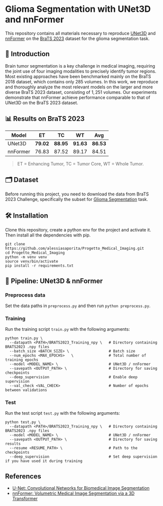 # Glioma Segmentation with UNet3D and nnFormer
This repository contains all materials necessary to reproduce [UNet3D](https://lmb.informatik.uni-freiburg.de/people/ronneber/u-net/) and [nnFormer](https://github.com/282857341/nnFormer) on the [BraTS 2023](https://www.synapse.org/Synapse:syn51156910/wiki/) dataset for the glioma segmentation task.

## 📖 Introduction
Brain tumor segmentation is a key challenge in medical imaging, requiring the joint use of four imaging modalities to precisely identify tumor regions. Most existing approaches have been benchmarked mainly on the BraTS 2018 dataset, which contains only $285$ volumes. In this work, we reproduce and thoroughly analyze the most relevant models on the larger and more diverse BraTS 2023 dataset, consisting of $1,251$ volumes. Our experiments demonstrate that nnFormer achieve performance comparable to that of UNet3D on the BraTS 2023 dataset.

## 📊 Results on BraTS 2023
| Model         | ET        | TC        | WT        | Avg              |
|---------------|-----------|-----------|-----------|------------------|
| UNet3D        | **79.02** | **88.95** | **91.63** | **86.53**        |
| nnFormer      | 76.83     | 87.52     | 89.17     | 84.51            |

> ET = Enhancing Tumor, TC = Tumor Core, WT = Whole Tumor.

## 🗂️ Dataset
Before running this project, you need to download the data from BraTS 2023 Challenge, specifically the subset for [Glioma Segmentation](https://www.synapse.org/Synapse:syn51156910/wiki/622351) task.


## 🛠️ Installation
Clone this repository, create a python env for the project and activate it. Then install all the dependencies with pip.
```
git clone https://github.com/alessiasaporita/Progetto_Medical_Imaging.git
cd Progetto_Medical_Imaging
python -m venv venv
source venv/bin/activate
pip install -r requirements.txt
```

## 🧩 Pipeline: UNet3D & nnFormer 
### Preprocess data
Set the data paths in `preprocess.py` and then run `python preprocess.py`.

### Training
Run the training script `train.py` with the following arguments:
```
python train.py \
  --datapath <PATH>/BRATS2023_Training_npy \   # Directory containing BRATS2023 .npy files
  --batch_size <BATCH_SIZE> \                  # Batch size
  --num_epochs <MAX_EPOCHS>   \                # Total number of training epochs
  --model <MODEL_NAME> \                       # UNet3D / nnFormer
  --savepath <OUTPUT_PATH> \                   # Directory for saving checkpoints 
  --deep_supervision                           # Enable deep supervision
  --val_check <VAL_CHECK>                      # Number of epochs between validations
```

### Test
Run the test script `test.py` with the following arguments:
```
python test.py \
  --datapath <PATH>/BRATS2023_Training_npy \   # Directory containing BRATS2023 .npy files
  --model <MODEL_NAME> \                       # UNet3D / nnFormer
  --savepath <OUTPUT_PATH> \                   # Directory for saving results
  --resume <RESUME_PATH> \                     # Path to the checkpoints 
  --deep_supervision                           # Set deep supervision if you have used it during training
```

## References
* [U-Net: Convolutional Networks for Biomedical Image Segmentation](https://lmb.informatik.uni-freiburg.de/people/ronneber/u-net/)
* [nnFormer: Volumetric Medical Image Segmentation via a 3D Transformer](https://github.com/282857341/nnFormer)

